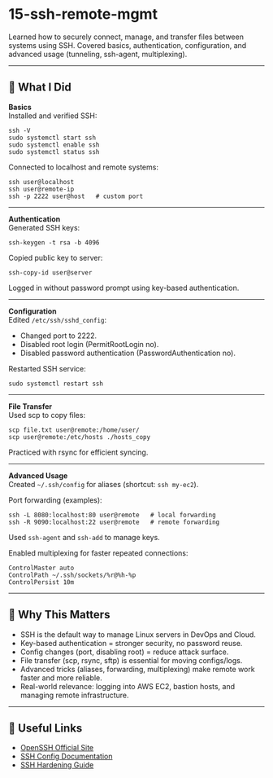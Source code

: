 # 15-ssh-remote-mgmt

Learned how to securely connect, manage, and transfer files between systems using SSH. Covered basics, authentication, configuration, and advanced usage (tunneling, ssh-agent, multiplexing).

---

## 📌 What I Did

**Basics**  
Installed and verified SSH:

```
ssh -V
sudo systemctl start ssh
sudo systemctl enable ssh
sudo systemctl status ssh
```

Connected to localhost and remote systems:

```
ssh user@localhost
ssh user@remote-ip
ssh -p 2222 user@host   # custom port
```

---

**Authentication**  
Generated SSH keys:

```
ssh-keygen -t rsa -b 4096
```

Copied public key to server:

```
ssh-copy-id user@server
```

Logged in without password prompt using key-based authentication.

---

**Configuration**  
Edited `/etc/ssh/sshd_config`:

- Changed port to 2222.
- Disabled root login (PermitRootLogin no).
- Disabled password authentication (PasswordAuthentication no).

Restarted SSH service:

```
sudo systemctl restart ssh
```

---

**File Transfer**  
Used scp to copy files:

```
scp file.txt user@remote:/home/user/
scp user@remote:/etc/hosts ./hosts_copy
```

Practiced with rsync for efficient syncing.

---

**Advanced Usage**  
Created `~/.ssh/config` for aliases (shortcut: `ssh my-ec2`).

Port forwarding (examples):

```
ssh -L 8080:localhost:80 user@remote   # local forwarding
ssh -R 9090:localhost:22 user@remote   # remote forwarding
```

Used `ssh-agent` and `ssh-add` to manage keys.

Enabled multiplexing for faster repeated connections:

```
ControlMaster auto
ControlPath ~/.ssh/sockets/%r@%h-%p
ControlPersist 10m
```

---

## 📝 Why This Matters

- SSH is the default way to manage Linux servers in DevOps and Cloud.
- Key-based authentication = stronger security, no password reuse.
- Config changes (port, disabling root) = reduce attack surface.
- File transfer (scp, rsync, sftp) is essential for moving configs/logs.
- Advanced tricks (aliases, forwarding, multiplexing) make remote work faster and more reliable.
- Real-world relevance: logging into AWS EC2, bastion hosts, and managing remote infrastructure.

---

## 🔗 Useful Links

- [OpenSSH Official Site](https://www.openssh.com/)
- [SSH Config Documentation](https://www.ssh.com/academy/ssh/config)
- [SSH Hardening Guide](https://stribika.github.io/2015/01/04/secure-secure-shell.html)
